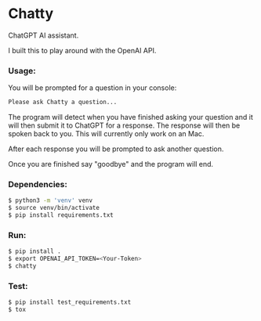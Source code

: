 # Chatty

ChatGPT AI assistant.

I built this to play around with the OpenAI API.

### Usage:
You will be prompted for a question in your console:

```bash
Please ask Chatty a question...
```

The program will detect when you have finished asking your question and it will
then submit it to ChatGPT for a response. The response will then be spoken 
back to you. This will currently only work on an Mac.

After each response you will be prompted to ask another question.

Once you are finished say "goodbye" and the program will end.

### Dependencies:
```bash
$ python3 -m 'venv' venv
$ source venv/bin/activate
$ pip install requirements.txt
```

### Run:
```bash
$ pip install .
$ export OPENAI_API_TOKEN=<Your-Token>
$ chatty
```

### Test:
```bash
$ pip install test_requirements.txt
$ tox
```

